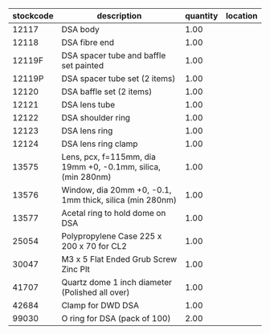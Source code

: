 |stockcode|description|quantity|location|
|---------|-----------|--------|--------|
|12117|DSA body|1.00||
|12118|DSA fibre end|1.00||
|12119F|DSA spacer tube and baffle set painted|1.00||
|12119P|DSA spacer tube set (2 items)|1.00||
|12120|DSA baffle set (2 items)|1.00||
|12121|DSA lens tube|1.00||
|12122|DSA shoulder ring|1.00||
|12123|DSA lens ring|1.00||
|12124|DSA lens ring clamp|1.00||
|13575|Lens, pcx, f=115mm, dia 19mm +0, -0.1mm, silica, (min 280nm)|1.00||
|13576|Window, dia 20mm +0, -0.1,  1mm thick, silica (min 280nm)|1.00||
|13577|Acetal ring to hold dome on DSA|1.00||
|25054|Polypropylene Case 225 x 200 x 70 for CL2|1.00||
|30047|M3 x 5 Flat Ended Grub Screw Zinc Plt|1.00||
|41707|Quartz dome 1 inch diameter (Polished all over)|1.00||
|42684|Clamp for DWD DSA|1.00||
|99030|O ring for DSA (pack of 100)|2.00||
